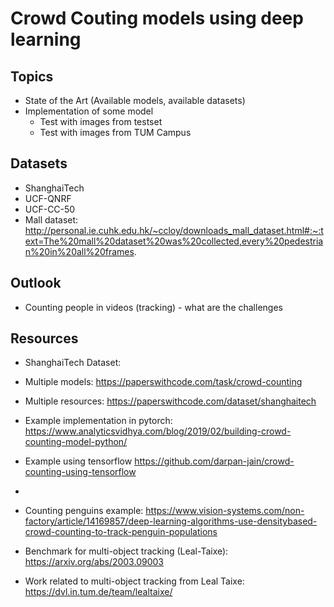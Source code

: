 # Crowd Couting models using deep learning

## Topics

- State of the Art (Available models, available datasets)
- Implementation of some model
  - Test with images from testset
  - Test with images from TUM Campus

## Datasets
- ShanghaiTech
- UCF-QNRF
- UCF-CC-50
- Mall dataset: http://personal.ie.cuhk.edu.hk/~ccloy/downloads_mall_dataset.html#:~:text=The%20mall%20dataset%20was%20collected,every%20pedestrian%20in%20all%20frames.

## Outlook
- Counting people in videos (tracking) - what are the challenges

## Resources

- ShanghaiTech Dataset: 

- Multiple models: https://paperswithcode.com/task/crowd-counting
- Multiple resources: https://paperswithcode.com/dataset/shanghaitech
- Example implementation in pytorch: https://www.analyticsvidhya.com/blog/2019/02/building-crowd-counting-model-python/
- Example using tensorflow https://github.com/darpan-jain/crowd-counting-using-tensorflow
- 
- Counting penguins example: https://www.vision-systems.com/non-factory/article/14169857/deep-learning-algorithms-use-densitybased-crowd-counting-to-track-penguin-populations
- Benchmark for multi-object tracking (Leal-Taixe): https://arxiv.org/abs/2003.09003
- Work related to multi-object tracking from Leal Taixe: https://dvl.in.tum.de/team/lealtaixe/